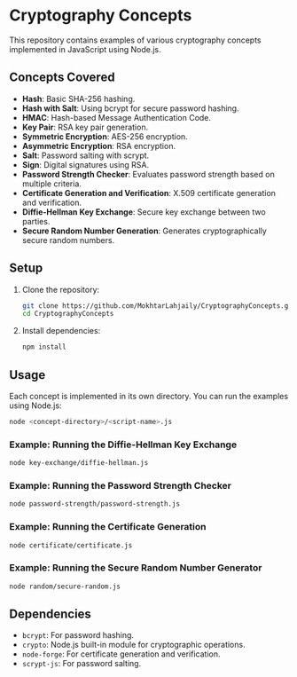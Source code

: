 # Cryptography Concepts

This repository contains examples of various cryptography concepts implemented in JavaScript using Node.js.

## Concepts Covered

- **Hash**: Basic SHA-256 hashing.
- **Hash with Salt**: Using bcrypt for secure password hashing.
- **HMAC**: Hash-based Message Authentication Code.
- **Key Pair**: RSA key pair generation.
- **Symmetric Encryption**: AES-256 encryption.
- **Asymmetric Encryption**: RSA encryption.
- **Salt**: Password salting with scrypt.
- **Sign**: Digital signatures using RSA.
- **Password Strength Checker**: Evaluates password strength based on multiple criteria.
- **Certificate Generation and Verification**: X.509 certificate generation and verification.
- **Diffie-Hellman Key Exchange**: Secure key exchange between two parties.
- **Secure Random Number Generation**: Generates cryptographically secure random numbers.

## Setup

1. Clone the repository:
   ```bash
   git clone https://github.com/MokhtarLahjaily/CryptographyConcepts.git
   cd CryptographyConcepts
   ```

2. Install dependencies:
   ```bash
   npm install
   ```

## Usage

Each concept is implemented in its own directory. You can run the examples using Node.js:

```bash
node <concept-directory>/<script-name>.js
```

### Example: Running the Diffie-Hellman Key Exchange

```bash
node key-exchange/diffie-hellman.js
```

### Example: Running the Password Strength Checker

```bash
node password-strength/password-strength.js
```

### Example: Running the Certificate Generation

```bash
node certificate/certificate.js
```

### Example: Running the Secure Random Number Generator

```bash
node random/secure-random.js
```

## Dependencies

- `bcrypt`: For password hashing.
- `crypto`: Node.js built-in module for cryptographic operations.
- `node-forge`: For certificate generation and verification.
- `scrypt-js`: For password salting.


